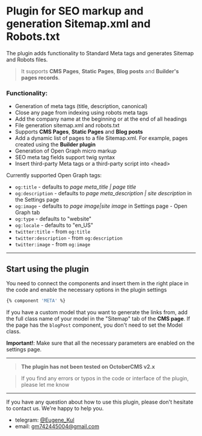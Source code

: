 # Plugin for SEO markup and generation Sitemap.xml and Robots.txt

The plugin adds functionality to Standard Meta tags and generates Sitemap and Robots files.

> It supports **CMS Pages**, **Static Pages**, **Blog posts** and **Builder's pages records**.

### Functionality:

- Generation of meta tags (title, description, canonical)
- Close any page from indexing using robots meta tags
- Add the company name at the beginning or at the end of all headings
- File generation sitemap.xml and robots.txt
- Supports **CMS Pages**, **Static Pages** and **Blog posts**
- Add a dynamic list of pages to a file Sitemap.xml. For example, pages created using the **Builder plugin**
- Generation of Open Graph micro markup
- SEO meta tag fields support twig syntax
- Insert third-party Meta tags or a third-party script into \<head>

Currently supported Open Graph tags:
- `og:title` - defaults to _page meta\_title | page title_
- `og:description` - defaults to _page meta\_description | site description_ in the Settings page
- `og:image` - defaults to  _page image|site image_ in Settings page - Open Graph tab
- `og:type` - defaults to "website"
- `og:locale` - defaults to "en_US"
- `twitter:title` - from `og:title`
- `twitter:description` - from `og:description`
- `twitter:image` - from `og:image`

---

## Start using the plugin

You need to connect the components and insert them in the right place in the code and enable the necessary options in the plugin settings

```bash
{% component 'META' %}
```

If you have a custom model that you want to generate the links from, add the full class name of your model in the "Sitemap" tab of the **CMS page**.
If the page has the `blogPost` component, you don't need to set the Model class.

**Important!**: Make sure that all the necessary parameters are enabled on the settings page.

---

> **The plugin has not been tested on OctoberCMS v2.x**

> If you find any errors or typos in the code or interface of the plugin, please let me know

---

If you have any question about how to use this plugin, please don't hesitate to contact us. We're happy to help you.
- telegram: [@Eugene_Kul](https://t.me/eugene_kul)
- email: [gm742445004@gmail.com](mailto:gm742445004@gmail.com)
